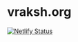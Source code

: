 # vraksh.org

[![Netlify Status](https://api.netlify.com/api/v1/badges/9747e2a3-240e-4ccc-b859-34c9adc4291f/deploy-status)](https://app.netlify.com/sites/vraksh/deploys)